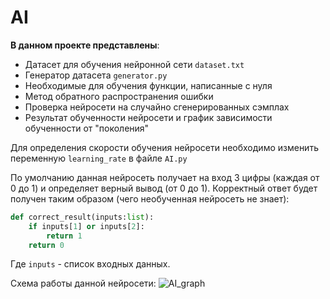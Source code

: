 # AI
**В данном проекте представлены**:
- Датасет для обучения нейронной сети `dataset.txt`
- Генератор датасета `generator.py`
- Необходимые для обучения функции, написанные с нуля
- Метод обратного распространения ошибки 
- Проверка нейросети на случайно сгенерированных сэмплах
- Результат обученности нейросети и график зависимости обученности от "поколения"

Для определения скорости обучения нейросети необходимо изменить переменную `learning_rate` в файле `AI.py`

По умолчанию данная нейросеть получает на вход 3 цифры (каждая от 0 до 1) и определяет верный вывод (от 0 до 1). Корректный ответ будет получен таким образом (чего необученная нейросеть не знает):
```py
def correct_result(inputs:list):
	if inputs[1] or inputs[2]:
		return 1
	return 0
```
Где `inputs` - список входных данных.

Схема работы данной нейросети:
![AI_graph](https://user-images.githubusercontent.com/120571667/228753892-2702123e-ed1c-4bd8-80a4-a86085d8acf8.png)

